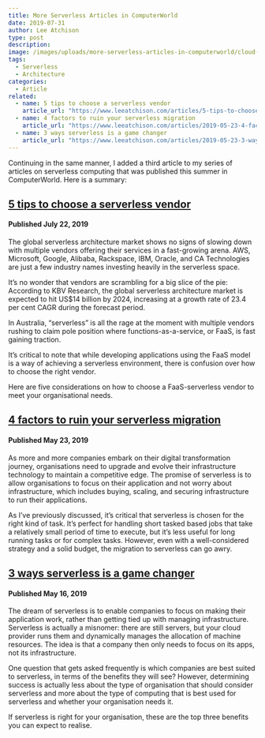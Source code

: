 ```yaml
---
title: More Serverless Articles in ComputerWorld
date: 2019-07-31
author: Lee Atchison
type: post
description: 
image: /images/uploads/more-serverless-articles-in-computerworld/cloud-lines.jpg
tags:
  - Serverless
  - Architecture
categories:
  - Article
related:
  - name: 5 tips to choose a serverless vendor
    article_url: "https://www.leeatchison.com/articles/5-tips-to-choose-a-serverless-vendor/"
  - name: 4 factors to ruin your serverless migration
    article_url: "https://www.leeatchison.com/articles/2019-05-23-4-factors-to-ruin-your-serverless-migration/"
  - name: 3 ways serverless is a game changer
    article_url: "https://www.leeatchison.com/articles/2019-05-23-3-ways-serverless-is-a-game-changer/"
---
```


Continuing in the same manner, I added a third article to my series of articles on serverless computing that was published this summer in ComputerWorld. Here is a summary:<!--base32-dnqq4t8-base32-->

## [5 tips to choose a serverless vendor](https://www.leeatchison.com/articles/5-tips-to-choose-a-serverless-vendor/)

#### Published July 22, 2019

The global serverless architecture market shows no signs of slowing down with multiple vendors offering their services in a fast-growing arena. AWS, Microsoft, Google, Alibaba, Rackspace, IBM, Oracle, and CA Technologies are just a few industry names investing heavily in the serverless space.

It’s no wonder that vendors are scrambling for a big slice of the pie: According to KBV Research, the global serverless architecture market is expected to hit US$14 billion by 2024, increasing at a growth rate of 23.4 per cent CAGR during the forecast period.&nbsp;

In Australia, “serverless” is all the rage at the moment with multiple vendors rushing to claim pole position where functions-as-a-service, or FaaS, is fast gaining traction.

It’s critical to note that while developing applications using the FaaS model is a way of achieving a serverless environment, there is confusion over how to choose the right vendor.

Here are five considerations on how to choose a FaaS-serverless vendor to meet your organisational needs.

## [4 factors to ruin your serverless migration](https://www.leeatchison.com/articles/2019-05-23-4-factors-to-ruin-your-serverless-migration/)

#### Published May 23, 2019

As more and more companies embark on their digital transformation journey, organisations need to upgrade and evolve their infrastructure technology to maintain a competitive edge. The promise of serverless is to allow organisations to focus on their application and not worry about infrastructure, which includes buying, scaling, and securing infrastructure to run their applications.

As I’ve previously discussed, it’s critical that serverless is chosen for the right kind of task. It’s perfect for handling short tasked based jobs that take a relatively small period of time to execute, but it’s less useful for long running tasks or for complex tasks. However, even with a well-considered strategy and a solid budget, the migration to serverless can go awry.

## [3 ways serverless is a game changer](https://www.leeatchison.com/articles/2019-05-23-3-ways-serverless-is-a-game-changer/)

#### Published May 16, 2019

The dream of serverless is to enable companies to focus on making their application work, rather than getting tied up with managing infrastructure. Serverless is actually a misnomer: there are still servers, but your cloud provider runs them and dynamically manages the allocation of machine resources. The idea is that a company then only needs to focus on its apps, not its infrastructure.

One question that gets asked frequently is which companies are best suited to serverless, in terms of the benefits they will see? However, determining success is actually less about the type of organisation that should consider serverless and more about the type of computing that is best used for serverless and whether your organisation needs it.

If serverless is right for your organisation, these are the top three benefits you can expect to realise.